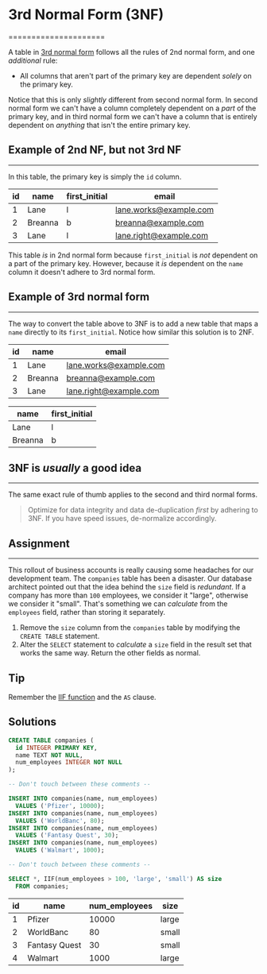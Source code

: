 # 3rd Normal Form (3NF)
=====================

A table in [3rd normal form](https://en.wikipedia.org/wiki/Third_normal_form) follows all the rules of 2nd normal form, and one _additional_ rule:

*   All columns that aren't part of the primary key are dependent _solely_ on the primary key.

Notice that this is only _slightly_ different from second normal form. In second normal form we can't have a column completely dependent on a _part_ of the primary key, and in third normal form we can't have a column that is entirely dependent on _anything_ that isn't the entire primary key.

## Example of 2nd NF, but not 3rd NF
---------------------------------

In this table, the primary key is simply the `id` column.

| id | name    | first_initial | email                  |
|----|---------|---------------|------------------------|
| 1  | Lane    | l             | lane.works@example.com |
| 2  | Breanna | b             | breanna@example.com    |
| 3  | Lane    | l             | lane.right@example.com |

This table _is_ in 2nd normal form because `first_initial` is _not_ dependent on a part of the primary key. However, because it _is_ dependent on the `name` column it doesn't adhere to 3rd normal form.

## Example of 3rd normal form
--------------------------

The way to convert the table above to 3NF is to add a new table that maps a `name` directly to its `first_initial`. Notice how similar this solution is to 2NF.

| id | name    | email                  |
|----|---------|------------------------|
| 1  | Lane    | lane.works@example.com |
| 2  | Breanna | breanna@example.com    |
| 3  | Lane    | lane.right@example.com |

| name    | first_initial |
|---------|---------------|
| Lane    | l             |
| Breanna | b             |

## 3NF is _usually_ a good idea
----------------------------

The same exact rule of thumb applies to the second and third normal forms.

> Optimize for data integrity and data de-duplication _first_ by adhering to 3NF. If you have speed issues, de-normalize accordingly.

## Assignment
----------

This rollout of business accounts is really causing some headaches for our development team. The `companies` table has been a disaster. Our database architect pointed out that the idea behind the `size` field is _redundant_. If a company has more than `100` employees, we consider it "large", otherwise we consider it "small". That's something we can _calculate_ from the `employees` field, rather than storing it separately.

1.  Remove the `size` column from the `companies` table by modifying the `CREATE TABLE` statement.
2.  Alter the `SELECT` statement to _calculate_ a `size` field in the result set that works the same way. Return the other fields as normal.

Tip
---

Remember the [IIF function](https://www.sqlitetutorial.net/sqlite-functions/sqlite-iif/) and the `AS` clause.

## Solutions

```sql
CREATE TABLE companies (
  id INTEGER PRIMARY KEY,
  name TEXT NOT NULL,
  num_employees INTEGER NOT NULL
);

-- Don't touch between these comments --

INSERT INTO companies(name, num_employees)
  VALUES ('Pfizer', 10000);
INSERT INTO companies(name, num_employees)
  VALUES ('WorldBanc', 80);
INSERT INTO companies(name, num_employees)
  VALUES ('Fantasy Quest', 30);
INSERT INTO companies(name, num_employees)
  VALUES ('Walmart', 1000);

-- Don't touch between these comments --

SELECT *, IIF(num_employees > 100, 'large', 'small') AS size
  FROM companies;
```

| id | name          | num_employees | size  |
|----|---------------|---------------|-------|
| 1  | Pfizer        | 10000         | large |
| 2  | WorldBanc     | 80            | small |
| 3  | Fantasy Quest | 30            | small |
| 4  | Walmart       | 1000          | large |
